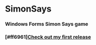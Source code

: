 # SimonSays
### Windows Forms Simon Says game

### [#ff6961][Check out my first release](../../releases/tag/v1.0.0)
